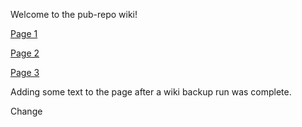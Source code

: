 Welcome to the pub-repo wiki!

[Page 1](page1)

[Page 2](page2)

[Page 3](page3)

Adding some text to the page after a wiki backup run was complete.

Change